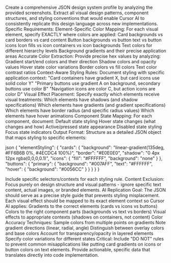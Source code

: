 Create a comprehensive JSON design system profile by analyzing the provided screenshots. Extract all visual design patterns, component structures, and styling conventions that would enable Cursor AI to consistently replicate this design language across new implementations.
Specific Requirements:
Element-Specific Color Mapping: For each visual element, specify EXACTLY where colors are applied:
Card backgrounds vs card borders vs card content
Button backgrounds vs button text vs button icons
Icon fills vs icon containers vs icon backgrounds
Text colors for different hierarchy levels
Background gradients and their precise application areas
Accurate Color Extraction: Provide precise hex values by analyzing:
Gradient start/end colors and their direction
Shadow colors and opacity values
Hover state color variations
Border colors vs fill colors
Text color contrast ratios
Context-Aware Styling Rules: Document styling with specific application context:
"Card containers have gradient X, but card icons use solid color Y"
"Primary buttons use gradient A on background, secondary buttons use color B"
"Navigation icons are color C, but action icons are color D"
Visual Effect Placement: Specify exactly which elements receive visual treatments:
Which elements have shadows (and shadow specifications)
Which elements have gradients (and gradient specifications)
Which elements have border radius (and specific radius values)
Which elements have hover animations
Component State Mapping: For each component, document:
Default state styling
Hover state changes (what changes and how)
Active/pressed state appearance
Disabled state styling
Focus state indicators
Output Format: Structure as a detailed JSON object that maps styling to specific elements:

json
{
  "elementStyling": {
    "cards": {
      "background": "linear-gradient(135deg, #FF6B6B 0%, #4ECDC4 100%)",
      "border": "#E0E0E0",
      "shadow": "0 4px 12px rgba(0,0,0,0.1)",
      "icons": {
        "fill": "#FFFFFF",
        "background": "none"
      }
    },
    "buttons": {
      "primary": {
        "background": "#007AFF",
        "text": "#FFFFFF",
        "hover": {
          "background": "#0056CC"
        }
      }
    }
  }
}


Include specific selectors/contexts for each styling rule.
Content Exclusion: Focus purely on design structure and visual patterns - ignore specific text content, actual images, or branded elements.
AI Replication Goal: The JSON should serve as a precise style guide that prevents styling misplacement. Each visual effect should be mapped to its exact element context so Cursor AI applies:
Gradients to the correct elements (cards vs icons vs buttons)
Colors to the right component parts (backgrounds vs text vs borders)
Visual effects to appropriate contexts (shadows on containers, not content)
Color Accuracy Techniques:
Sample colors from multiple points on gradients
Note gradient directions (linear, radial, angle)
Distinguish between overlay colors and base colors
Account for transparency/opacity in layered elements
Specify color variations for different states
Critical: Include "DO NOT" rules to prevent common misapplications like putting card gradients on icons or button colors on text elements.
Provide actionable, specific data that translates directly into code implementation.
